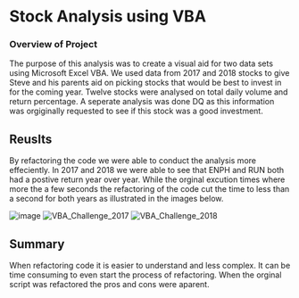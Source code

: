 # Stock Analysis using VBA

### Overview of Project
The purpose of this analysis was to create a visual aid for two data sets using Microsoft Excel VBA. We used data from 2017 and 2018 stocks to give Steve and his parents
aid on picking stocks that would be best to invest in for the coming year. Twelve stocks were analysed on total daily volume and return percentage. A seperate analysis 
was done DQ as this information was orgiginally requested to see if this stock was a good investment. 

## Reuslts 
By refactoring the code we were able to conduct the analysis more effeciently. In 2017 and 2018 we were able to see that ENPH and RUN both had a postive return year over 
year. While the orginal excution times where more the a few seconds the refactoring of the code cut the time to less than a second for both years as illustrated in the
images below.  

![image](https://user-images.githubusercontent.com/110510718/186294420-ae9b41a5-dc83-483e-a50e-5c7b08e34c5f.png)
![VBA_Challenge_2017](https://user-images.githubusercontent.com/110510718/186295293-72bc8792-3e03-4426-acdb-22db14a72d90.png)
![VBA_Challenge_2018](https://user-images.githubusercontent.com/110510718/186295303-9b3ee9cb-ff45-40bc-9879-4d840a1c277b.png)

## Summary
When refactoring code it is easier to understand and less complex. It can be time consuming to even start the process of refactoring. 
When the orginal script was refactored the pros and cons were aparent. 
